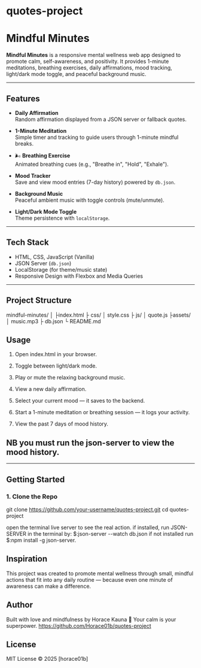 # quotes-project

#  Mindful Minutes

**Mindful Minutes** is a responsive mental wellness web app designed to promote calm, self-awareness, and positivity. It provides 1-minute meditations, breathing exercises, daily affirmations, mood tracking, light/dark mode toggle, and peaceful background music.

---

##  Features

-  **Daily Affirmation**  
  Random affirmation displayed from a JSON server or fallback quotes.

-  **1-Minute Meditation**  
  Simple timer and tracking to guide users through 1-minute mindful breaks.

- 🌬 **Breathing Exercise**  
  Animated breathing cues (e.g., "Breathe in", "Hold", "Exhale").

-  **Mood Tracker**  
  Save and view mood entries (7-day history) powered by `db.json`.

-  **Background Music**  
  Peaceful ambient music with toggle controls (mute/unmute).

-  **Light/Dark Mode Toggle**  
  Theme persistence with `localStorage`.

---

## Tech Stack

- HTML, CSS, JavaScript (Vanilla)
- JSON Server (`db.json`)
- LocalStorage (for theme/music state)
- Responsive Design with Flexbox and Media Queries

---

## Project Structure

mindful-minutes/
│
├index.html
├ css/
│  style.css
├ js/
│  quote.js
├assets/
│  music.mp3
├ db.json
└ README.md

## Usage
1. Open index.html in your browser.

2. Toggle between light/dark mode.

3. Play or mute the relaxing background music.

4. View a new daily affirmation.

5. Select your current mood — it saves to the backend.

6. Start a 1-minute meditation or breathing session — it logs your activity.

7. View the past 7 days of mood history.
## NB you must run the json-server to view the mood history.



---

## Getting Started

### 1. Clone the Repo
git clone https://github.com/your-username/quotes-project.git
cd quotes-project

open the terminal live server to see the real action.
if installed, run JSON-SERVER in the terminal by: $:json-server --watch db.json
if not installed run $:npm install -g json-server.


## Inspiration
This project was created to promote mental wellness through small, mindful actions that fit into any daily routine — because even one minute of awareness can make a difference.

## Author
Built with love and mindfulness by Horace Kauna 💚
Your calm is your superpower.
https://github.com/Horace01b/quotes-project

## License
MIT License © 2025 [horace01b]


